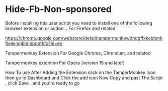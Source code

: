 # Hide-Fb-Non-sponsored
Before installing this user script you need to install one of the following browser extension or addon... For Firefox and related

https://chrome.google.com/webstore/detail/tampermonkey/dhdgffkkebhmkfjojejmpbldmpobfkfo?hl=en

Tampermonkey Extension For Google Chrome, Chromium, and related

Tampermonkey extention For Opera (version 15 and later)



How To use
After Adding the Extension click on the TamperMonkey Icon then go to Dashboard and Click the add icon Now Copy and past The Script , click Save . and you're ready to go
